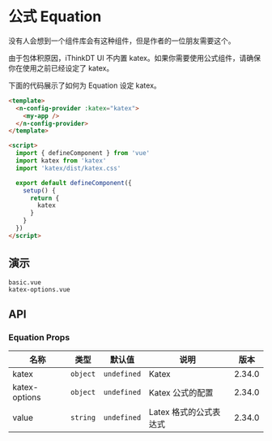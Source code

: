 # 公式 Equation

没有人会想到一个组件库会有这种组件，但是作者的一位朋友需要这个。

<n-alert title="注意" type="warning" style="margin-bottom: 16px;" :bordered="false">
  由于包体积原因，iThinkDT UI 不内置 katex。如果你需要使用公式组件，请确保你在使用之前已经设定了 katex。
</n-alert>

下面的代码展示了如何为 Equation 设定 katex。

```html
<template>
  <n-config-provider :katex="katex">
    <my-app />
  </n-config-provider>
</template>

<script>
  import { defineComponent } from 'vue'
  import katex from 'katex'
  import 'katex/dist/katex.css'

  export default defineComponent({
    setup() {
      return {
        katex
      }
    }
  })
</script>
```

## 演示

```demo
basic.vue
katex-options.vue
```

## API

### Equation Props

| 名称          | 类型     | 默认值      | 说明                   | 版本   |
| ------------- | -------- | ----------- | ---------------------- | ------ |
| katex         | `object` | `undefined` | Katex                  | 2.34.0 |
| katex-options | `object` | `undefined` | Katex 公式的配置       | 2.34.0 |
| value         | `string` | `undefined` | Latex 格式的公式表达式 | 2.34.0 |
